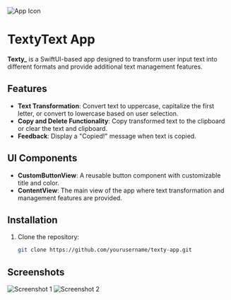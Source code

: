 ![App Icon](Assets.xcassets/AppIcon.appiconset/app-icon.png)

# TextyText App

**Texty_** is a SwiftUI-based app designed to transform user input text into different formats and provide additional text management features.

## Features

- **Text Transformation**: Convert text to uppercase, capitalize the first letter, or convert to lowercase based on user selection.
- **Copy and Delete Functionality**: Copy transformed text to the clipboard or clear the text and clipboard.
- **Feedback**: Display a "Copied!" message when text is copied.

## UI Components

- **CustomButtonView**: A reusable button component with customizable title and color.
- **ContentView**: The main view of the app where text transformation and management features are provided.

## Installation

1. Clone the repository:
   ```bash
   git clone https://github.com/yourusername/texty-app.git

## Screenshots

![Screenshot 1](Assets/screenshot1.imageset/screenshot1.png)
![Screenshot 2](Assets/screenshot2.imageset/screenshot2.png)
